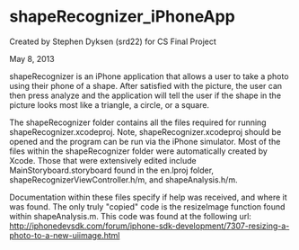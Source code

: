 shapeRecognizer_iPhoneApp
=========================
Created by Stephen Dyksen (srd22) for CS Final Project

May 8, 2013

shapeRecognizer is an iPhone application that allows a user to take a photo using their phone of a shape.  After satisfied with the picture, the user can then press analyze and the application will tell the user if the shape in the picture looks most like a triangle, a circle, or a square.  

The shapeRecognizer folder contains all the files required for running shapeRecognizer.xcodeproj.  Note, shapeRecognizer.xcodeproj should be opened and the program can be run via the iPhone simulator.  Most of the files within the shapeRecognizer folder were automatically created by Xcode.  Those that were extensively edited include MainStoryboard.storyboard found in the en.lproj folder, shapeRecognizerViewController.h/m, and shapeAnalysis.h/m.

Documentation within these files specify if help was received, and where it was found.  The only truly "copied" code is the resizeImage function found within shapeAnalysis.m.  This code was found at the following url: http://iphonedevsdk.com/forum/iphone-sdk-development/7307-resizing-a-photo-to-a-new-uiimage.html
